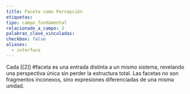 ```yaml
---
title: Faceta como Percepción
etiquetas: 
tipo: campo_fundamental
relacionado_a_campo: 2
palabras_clave_vinculadas: 
checkbox: false
aliases:
  - interface
---
```


Cada [[2]] #faceta es una entrada distinta a un mismo sistema, revelando una perspectiva única sin perder la estructura total. Las facetas no son fragmentos inconexos, sino expresiones diferenciadas de una misma unidad.